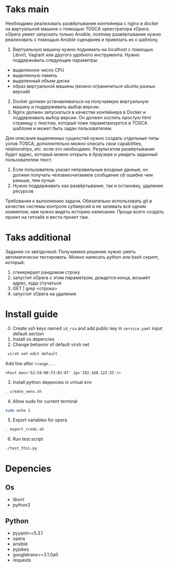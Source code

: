 # Taks main
Необходимо реализовать развёртывание контейнера с nginx в docker на виртуальной машине с помощью TOSCA оркестратора xOpera. xOpera умеет запускать только Ansible, поэтому развёртывание нужно реализовать с помощью Ansible сценариев и привязать их к шаблону.

1) Виртуальную машину нужно поднимать на localhost с помощью Libvirt, Vagrant или другого удобного инструмента. Нужно поддерживать следующие параметры:
- выделенное число CPU
- выделенную память
- выделенный объем диска
- образ виртуальной машины (можно ограничиться ubuntu разных версий)
2) Docker должен устанавливаться на получаемую виртуальную машину и поддерживать выбор версии.
3) Nginx должен запускаться в качестве контейнера в Docker и поддерживать выбор версии. Он должен хостить простую html страницу с текстом, который тоже параметризуется в TOSCA шаблоне и может быть задан пользователем.

Для описания выделенных сущностей нужно создать отдельные типы узлов TOSCA, дополнительно можно описать свои capabilities, relationships, etc. если это необходимо.
Результатом развёртывания будет адрес, который можно открыть в браузере и увидеть заданный пользователем текст.

1) Если пользователь указал неправильные входные данные, он должен получать человекочитаемое сообщение об ошибке чем раньше, тем лучше
2) Нужно поддерживать как развёртывание, так и остановку, удаление ресурсов

Требования к выполнению задачи. Обязательно использовать git  в качестве системы контроля субверсий и не заливать всё одним коммитом; нам нужно видеть историю написания. Проще всего создать проект на гитхабе и вести проект там.

# Taks additional
Задание со звёздочкой: Получаемое решение нужно уметь автоматически тестировать. Можно написать python или bash скрипт, который:
1. сгенерирует рандомом строку
2. запустит xOpera с этим параметром, дождется конца, возьмёт адрес, куда стучаться
3. GET <adress> | grep <строка>
4. запустит xOpera на удаление

# Install guide
0. Create ssh keys named `id_rsa` and add public key in `service.yaml` input default section
1. Install os depencies
2. Change behavior of default virsh net
  ```bash
   virsh net-edit default
  ```
  Add line after `<range...`
  ```
  <host mac='52:54:00:f3:83:87' ip='192.168.122.55'/>
  ```   
3. Install python depencies in virtual env
  ```bash
  . create_venv.sh
  ```
4. Allow sudo for current terminal
  ```bash
  sudo echo 1
  ```
5. Export variables for opera
  ```bash
  . export_creds.sh
  ```
6. Run test script
  ```bash
  ./test_this.py
  ```

# Depencies
## Os
* libvirt
* python3
## Python
* pyyaml==5.3.1
* opera
* ansible
* pyjokes
* googletrans==3.1.0a0
* requests
